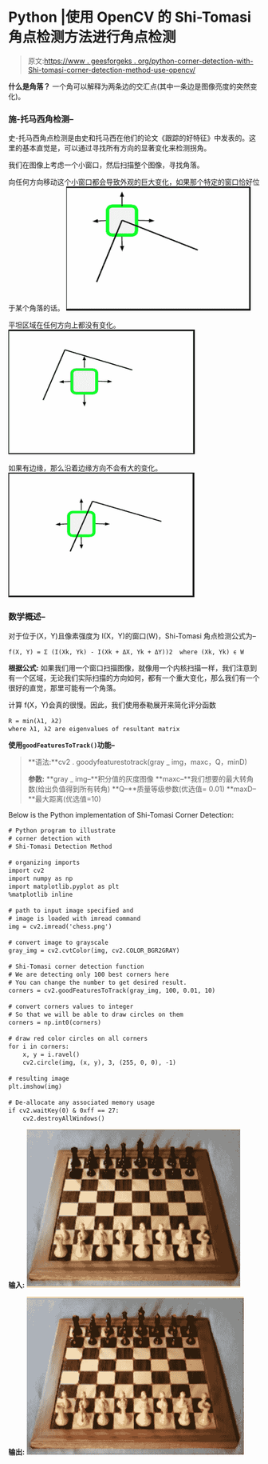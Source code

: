 # Python |使用 OpenCV 的 Shi-Tomasi 角点检测方法进行角点检测

> 原文:[https://www . geesforgeks . org/python-corner-detection-with-Shi-tomasi-corner-detection-method-use-opencv/](https://www.geeksforgeeks.org/python-corner-detection-with-shi-tomasi-corner-detection-method-using-opencv/)

**什么是角落？**
一个角可以解释为两条边的交汇点(其中一条边是图像亮度的突然变化)。

### 施-托马西角检测–

史-托马西角点检测是由史和托马西在他们的论文《跟踪的好特征》中发表的。这里的基本直觉是，可以通过寻找所有方向的显著变化来检测拐角。

我们在图像上考虑一个小窗口，然后扫描整个图像，寻找角落。

向任何方向移动这个小窗口都会导致外观的巨大变化，如果那个特定的窗口恰好位于某个角落的话。
![](img/3396372f08878369edcdc2d964f1c849.png)

平坦区域在任何方向上都没有变化。
![](img/028c910fdb9d10c8953aa8724011bf1a.png)

如果有边缘，那么沿着边缘方向不会有大的变化。
![](img/81411751300f7c1b569693f906cac44d.png)

### 数学概述–

对于位于(X，Y)且像素强度为 I(X，Y)的窗口(W)，Shi-Tomasi 角点检测公式为–

```
f(X, Y) = Σ (I(Xk, Yk) - I(Xk + ΔX, Yk + ΔY))2  where (Xk, Yk) ϵ W
```

**根据公式:**
如果我们用一个窗口扫描图像，就像用一个内核扫描一样，我们注意到有一个区域，无论我们实际扫描的方向如何，都有一个重大变化，那么我们有一个很好的直觉，那里可能有一个角落。

计算 f(X，Y)会真的很慢。因此，我们使用泰勒展开来简化评分函数

```
R = min(λ1, λ2)
where λ1, λ2 are eigenvalues of resultant matrix
```

**使用`goodFeaturesToTrack()`功能–**

> **语法:**cv2 . goodyfeaturestotrack(gray _ img，maxc，Q，minD)
> 
> **参数:**
> **gray _ img–**积分值的灰度图像
> **maxc–**我们想要的最大转角数(给出负值得到所有转角)
> **Q–**质量等级参数(优选值= 0.01)
> **maxD–**最大距离(优选值=10)

Below is the Python implementation of Shi-Tomasi Corner Detection:

```
# Python program to illustrate 
# corner detection with 
# Shi-Tomasi Detection Method

# organizing imports 
import cv2
import numpy as np
import matplotlib.pyplot as plt
%matplotlib inline

# path to input image specified and  
# image is loaded with imread command
img = cv2.imread('chess.png')

# convert image to grayscale
gray_img = cv2.cvtColor(img, cv2.COLOR_BGR2GRAY)

# Shi-Tomasi corner detection function
# We are detecting only 100 best corners here
# You can change the number to get desired result.
corners = cv2.goodFeaturesToTrack(gray_img, 100, 0.01, 10)

# convert corners values to integer
# So that we will be able to draw circles on them
corners = np.int0(corners)

# draw red color circles on all corners
for i in corners:
    x, y = i.ravel()
    cv2.circle(img, (x, y), 3, (255, 0, 0), -1)

# resulting image
plt.imshow(img)

# De-allocate any associated memory usage  
if cv2.waitKey(0) & 0xff == 27: 
    cv2.destroyAllWindows()
```

**输入:**
![](img/9c846b0c691854f1eaa8df6139602b55.png)

**输出:**
![](img/c84363f4d3cf9a97796d647560c5ab5d.png)